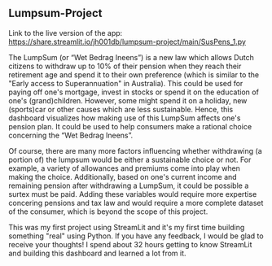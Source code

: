 ## Lumpsum-Project

Link to the live version of the app: https://share.streamlit.io/jh001db/lumpsum-project/main/SusPens_1.py

The LumpSum (or “Wet Bedrag Ineens”) is a new law which allows Dutch citizens to withdraw up to 10% of their pension when they reach their retirement age and spend it to their own preference (which is similar to the "Early access to Superannuation" in Australia). This could be used for paying off one's mortgage, invest in stocks or spend it on the education of one's (grand)children. However, some might spend it on a holiday, new (sports)car or other causes which are less sustainable. Hence, this dashboard visualizes how making use of this LumpSum affects one's pension plan. It could be used to help consumers make a rational choice concerning the “Wet Bedrag Ineens”.

Of course, there are many more factors influencing whether withdrawing (a portion of) the lumpsum would be either a sustainable choice or not. For example, a variety of allowances and premiums come into play when making the choice. Additionally, based on one's current income and remaining pension after withdrawing a LumpSum, it could be possible a surtex must be paid. Adding these variables would require more expertise concering pensions and tax law and would require a more complete dataset of the consumer, which is beyond the scope of this project.

This was my first project using StreamLit and it's my first time building something "real" using Python. If you have any feedback, I would be glad to receive your thoughts! I spend about 32 hours getting to know StreamLit and building this dashboard and learned a lot from it.

